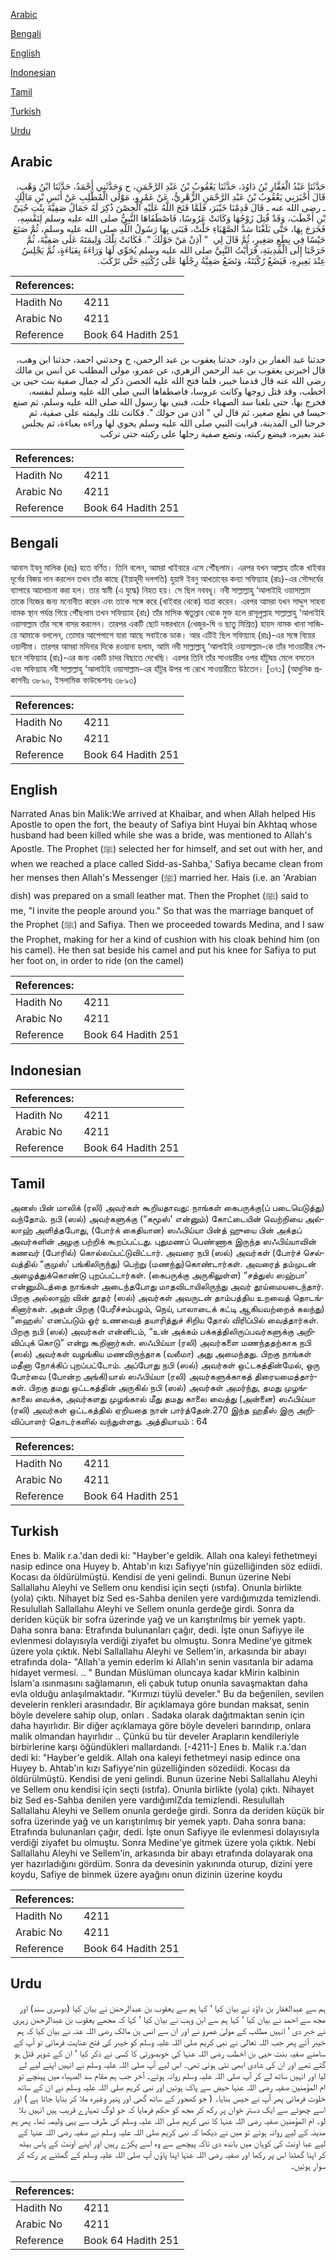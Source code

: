 [Arabic](#arabic)

[Bengali](#bengali)

[English](#english)

[Indonesian](#indonesian)

[Tamil](#tamil)

[Turkish](#turkish)

[Urdu](#urdu)

## Arabic


<div dir="rtl" lang="ar" style={{fontSize:'larger',backgroundColor:'#f8f9fa',padding:20}}>
حَدَّثَنَا عَبْدُ الْغَفَّارِ بْنُ دَاوُدَ، حَدَّثَنَا يَعْقُوبُ بْنُ عَبْدِ الرَّحْمَنِ، ح وَحَدَّثَنِي أَحْمَدُ، حَدَّثَنَا ابْنُ وَهْبٍ، قَالَ أَخْبَرَنِي يَعْقُوبُ بْنُ عَبْدِ الرَّحْمَنِ الزُّهْرِيُّ، عَنْ عَمْرٍو، مَوْلَى الْمُطَّلِبِ عَنْ أَنَسِ بْنِ مَالِكٍ ـ رضى الله عنه ـ قَالَ قَدِمْنَا خَيْبَرَ، فَلَمَّا فَتَحَ اللَّهُ عَلَيْهِ الْحِصْنَ ذُكِرَ لَهُ جَمَالُ صَفِيَّةَ بِنْتِ حُيَىِّ بْنِ أَخْطَبَ، وَقَدْ قُتِلَ زَوْجُهَا وَكَانَتْ عَرُوسًا، فَاصْطَفَاهَا النَّبِيُّ صلى الله عليه وسلم لِنَفْسِهِ، فَخَرَجَ بِهَا، حَتَّى بَلَغْنَا سَدَّ الصَّهْبَاءِ حَلَّتْ، فَبَنَى بِهَا رَسُولُ اللَّهِ صلى الله عليه وسلم، ثُمَّ صَنَعَ حَيْسًا فِي نِطَعٍ صَغِيرٍ، ثُمَّ قَالَ لِي ‏ "‏ آذِنْ مَنْ حَوْلَكَ ‏"‏‏.‏ فَكَانَتْ تِلْكَ وَلِيمَتَهُ عَلَى صَفِيَّةَ، ثُمَّ خَرَجْنَا إِلَى الْمَدِينَةِ، فَرَأَيْتُ النَّبِيَّ صلى الله عليه وسلم يُحَوِّي لَهَا وَرَاءَهُ بِعَبَاءَةٍ، ثُمَّ يَجْلِسُ عِنْدَ بَعِيرِهِ، فَيَضَعُ رُكْبَتَهُ، وَتَضَعُ صَفِيَّةُ رِجْلَهَا عَلَى رُكْبَتِهِ حَتَّى تَرْكَبَ‏.‏
</div>
<div style={{backgroundColor:'#f8f9fa',padding:20, marginBottom: 10}}><table> <thead> <tr> <th>References:</th> <th></th> </tr> </thead> <tbody><tr><td>Hadith No</td><td>4211</td></tr><tr><td>Arabic No</td><td>4211</td></tr><tr><td>Reference</td><td>Book 64 Hadith 251</td></tr></tbody></table></div>


<div dir="rtl" lang="ar" style={{fontSize:'larger',backgroundColor:'#f8f9fa',padding:20}}>
حدثنا عبد الغفار بن داود، حدثنا يعقوب بن عبد الرحمن، ح وحدثني احمد، حدثنا ابن وهب، قال اخبرني يعقوب بن عبد الرحمن الزهري، عن عمرو، مولى المطلب عن انس بن مالك رضى الله عنه قال قدمنا خيبر، فلما فتح الله عليه الحصن ذكر له جمال صفية بنت حيى بن اخطب، وقد قتل زوجها وكانت عروسا، فاصطفاها النبي صلى الله عليه وسلم لنفسه، فخرج بها، حتى بلغنا سد الصهباء حلت، فبنى بها رسول الله صلى الله عليه وسلم، ثم صنع حيسا في نطع صغير، ثم قال لي " اذن من حولك ". فكانت تلك وليمته على صفية، ثم خرجنا الى المدينة، فرايت النبي صلى الله عليه وسلم يحوي لها وراءه بعباءة، ثم يجلس عند بعيره، فيضع ركبته، وتضع صفية رجلها على ركبته حتى تركب
</div>
<div style={{backgroundColor:'#f8f9fa',padding:20, marginBottom: 10}}><table> <thead> <tr> <th>References:</th> <th></th> </tr> </thead> <tbody><tr><td>Hadith No</td><td>4211</td></tr><tr><td>Arabic No</td><td>4211</td></tr><tr><td>Reference</td><td>Book 64 Hadith 251</td></tr></tbody></table></div>

## Bengali


<div dir="ltr" lang="bn" style={{fontSize:'larger',backgroundColor:'#f8f9fa',padding:20}}>
আনাস ইবনু মালিক (রাঃ) হতে বর্ণিত। তিনি বলেন, আমরা খাইবারে এসে পৌঁছলাম। এরপর যখন আল্লাহ তাঁকে খাইবার দূর্গের বিজয় দান করলেন তখন তাঁর কাছে (ইয়াহূদী দলপতি) হুয়াঈ ইবনু আখতাবের কন্যা সফিয়্যাহ (রাঃ)-এর সৌন্দর্যের ব্যাপারে আলোচনা করা হল। তার স্বামী (এ যুদ্ধে) নিহত হয়। সে ছিল নববধূ। নবী সাল্লাল্লাহু ‘আলাইহি ওয়াসাল্লাম তাকে নিজের জন্য মনোনীত করেন এবং তাকে সঙ্গে করে (খাইবার থেকে) যাত্রা করেন। এরপর আমরা যখন সাদ্দুস সাহবা নামক স্থান পর্যন্ত গিয়ে পৌঁছলাম তখন সফিয়্যাহ (রাঃ) তাঁর মাসিক ঋতুস্রাব থেকে মুক্ত হলে রাসূলুল্লাহ সাল্লাল্লাহু ‘আলাইহি ওয়াসাল্লাম তাঁর সঙ্গে বাসর করলেন। তারপর একটি ছোট দস্তরখানে (খেজুর-ঘি ও ছাতু মিশ্রিত) হায়স নামক খানা সাজিয়ে আমাকে বললেন, তোমার আশেপাশে যারা আছে সবাইকে ডাক। আর এটিই ছিল সফিয়্যাহ (রাঃ)-এর সঙ্গে বিয়ের ওয়ালীমা। তারপর আমরা মদিনার দিকে রওয়ানা হলাম, আমি নবী সাল্লাল্লাহু ‘আলাইহি ওয়াসাল্লাম-কে তাঁর সাওয়ারীর পেছনে সফিয়্যাহ (রাঃ)-এর জন্য একটি চাদর বিছাতে দেখেছি। এরপর তিনি তাঁর সাওয়ারীর ওপর হাঁটুদ্বয় মেলে বসতেন এবং সফিয়্যাহ নবী সাল্লাল্লাহু ‘আলাইহি ওয়াসাল্লাম-এর হাঁটুর উপর পা রেখে সাওয়ারীতে উঠতেন। [৩৭১] (আধুনিক প্রকাশনীঃ ৩৮৯০, ইসলামিক ফাউন্ডেশনঃ ৩৮৯৩)
</div>
<div style={{backgroundColor:'#f8f9fa',padding:20, marginBottom: 10}}><table> <thead> <tr> <th>References:</th> <th></th> </tr> </thead> <tbody><tr><td>Hadith No</td><td>4211</td></tr><tr><td>Arabic No</td><td>4211</td></tr><tr><td>Reference</td><td>Book 64 Hadith 251</td></tr></tbody></table></div>

## English


<div dir="ltr" lang="en" style={{fontSize:'larger',backgroundColor:'#f8f9fa',padding:20}}>
Narrated Anas bin Malik:We arrived at Khaibar, and when Allah helped His Apostle to open the fort, the beauty of Safiya bint Huyai bin Akhtaq whose husband had been killed while she was a bride, was mentioned to Allah's Apostle. The Prophet (ﷺ) selected her for himself, and set out with her, and when we reached a place called Sidd-as-Sahba,' Safiya became clean from her menses then Allah's Messenger (ﷺ) married her. Hais (i.e. an 'Arabian dish) was prepared on a small leather mat. Then the Prophet (ﷺ) said to me, "I invite the people around you." So that was the marriage banquet of the Prophet (ﷺ) and Safiya. Then we proceeded towards Medina, and I saw the Prophet, making for her a kind of cushion with his cloak behind him (on his camel). He then sat beside his camel and put his knee for Safiya to put her foot on, in order to ride (on the camel)
</div>
<div style={{backgroundColor:'#f8f9fa',padding:20, marginBottom: 10}}><table> <thead> <tr> <th>References:</th> <th></th> </tr> </thead> <tbody><tr><td>Hadith No</td><td>4211</td></tr><tr><td>Arabic No</td><td>4211</td></tr><tr><td>Reference</td><td>Book 64 Hadith 251</td></tr></tbody></table></div>

## Indonesian


<div dir="ltr" lang="id" style={{fontSize:'larger',backgroundColor:'#f8f9fa',padding:20}}>

</div>
<div style={{backgroundColor:'#f8f9fa',padding:20, marginBottom: 10}}><table> <thead> <tr> <th>References:</th> <th></th> </tr> </thead> <tbody><tr><td>Hadith No</td><td>4211</td></tr><tr><td>Arabic No</td><td>4211</td></tr><tr><td>Reference</td><td>Book 64 Hadith 251</td></tr></tbody></table></div>

## Tamil


<div dir="ltr" lang="ta" style={{fontSize:'larger',backgroundColor:'#f8f9fa',padding:20}}>
அனஸ் பின் மாலிக் (ரலி) அவர்கள் கூறியதாவது: நாங்கள் கைபருக்கு(ப் படையெடுத்து) வந்தோம். நபி (ஸல்) அவர்களுக்கு (“கமூஸ்' என்னும்) கோட்டையின் வெற்றியை அல்லாஹ் அளித்தபோது, (போர்க் கைதியான) ஸஃபிய்யா பின்த் ஹுயை பின் அக்தப் அவர்களின் அழகு பற்றிக் கூறப்பட்டது. புதுமணப் பெண்ணாக இருந்த ஸஃபிய்யாவின் கணவர் (போரில்) கொல்லப்பட்டுவிட்டார். அவரை நபி (ஸல்) அவர்கள் (போர்ச் செல்வத்தில் “குமுஸ்' பங்கிலிருந்து) பெற்று (மணந்து)கொண்டார்கள். அவரைத் தம்முடன் அழைத்துக்கொண்டு புறப்பட்டார்கள். (கைபருக்கு அருகிலுள்ள) “சத்துஸ் ஸஹ்பா' என்னுமிடத்தை நாங்கள் அடைந்தபோது மாதவிடாயிலிருந்து அவர் தூய்மையடைந்தார். பிறகு அல்லாஹ் வின் தூதர் (ஸல்) அவர்கள் அவருடன் தாம்பத்திய உறவைத் தொடங்கினார்கள். அதன் பிறகு (பேரீச்சம்பழம், நெய், பாலாடைக் கட்டி ஆகியவற்றைக் கலந்து) “ஹைஸ்' எனப்படும் ஓர் உணவைத் தயாரித்துச் சிறிய தோல் விரிப்பில் வைத்தார்கள். பிறகு நபி (ஸல்) அவர்கள் என்னிடம், “உன் அக்கம் பக்கத்திலிருப்பவர்களுக்கு அறிவிப்புக் கொடு” என்று கூறினார்கள். ஸஃபிய்யா (ரலி) அவர்களை மணந்ததற்காக நபி (ஸல்) அவர்கள் வழங்கிய மணவிருந்தாக (வலீமா) அது அமைந்தது. பிறகு நாங்கள் மதீனா நோக்கிப் புறப்பட்டோம். அப்போது நபி (ஸல்) அவர்கள் ஒட்டகத்தின்மேல், ஒரு போர்வை (போன்ற அங்கி)யால் ஸஃபிய்யா (ரலி) அவர்களுக்காகத் திரையமைத்தார்கள். பிறகு தமது ஒட்டகத்தின் அருகில் நபி (ஸல்) அவர்கள் அமர்ந்து, தமது முழங்காலை வைக்க, அவர்களது முழங்கால் மீது தமது காலை வைத்து (அன்னை) ஸஃபிய்யா (ரலி) அவர்கள் ஒட்டகத்தில் ஏறியதை நான் பார்த்தேன்.270 இந்த ஹதீஸ் இரு அறிவிப்பாளர் தொடர்களில் வந்துள்ளது. அத்தியாயம் : 64
</div>
<div style={{backgroundColor:'#f8f9fa',padding:20, marginBottom: 10}}><table> <thead> <tr> <th>References:</th> <th></th> </tr> </thead> <tbody><tr><td>Hadith No</td><td>4211</td></tr><tr><td>Arabic No</td><td>4211</td></tr><tr><td>Reference</td><td>Book 64 Hadith 251</td></tr></tbody></table></div>

## Turkish


<div dir="ltr" lang="tr" style={{fontSize:'larger',backgroundColor:'#f8f9fa',padding:20}}>
Enes b. Malik r.a.'dan dedi ki: "Hayber'e geldik. Allah ona kaleyi fethetmeyi nasip edince ona Huyey b. Ahtab'ın kızı Safiyye'nin güzelliğinden söz ediidi. Kocası da öldürülmüştü. Kendisi de yeni gelindi. Bunun üzerine Nebi Sallallahu Aleyhi ve Sellem onu kendisi için seçti (ıstıfa). Onunla birlikte (yola) çıktı. Nihayet biz Sed es-Sahba denilen yere vardığımızda temizlendi. Resulullah Sallallahu Aleyhi ve Sellem onunla gerdeğe girdi. Sonra da deriden küçük bir sofra üzerinde yağ ve un karıştırılmış bir yemek yaptı. Daha sonra bana: Etrafında bulunanları çağır, dedi. İşte onun Safiyye ile evlenmesi dolayısıyla verdiği ziyafet bu olmuştu. Sonra Medine'ye gitmek üzere yola çıktık. Nebi Sallallahu Aleyhi ve Sellem'in, arkasında bir abayı etrafında dola- "Allah'a yemin ederim ki Allah'ın senin vasıtanla bir adama hidayet vermesi. .. " Bundan Müslüman oluncaya kadar kMirin kalbinin İslam'a ısınmasını sağlamanın, eli çabuk tutup onunla savaşmaktan daha evla olduğu anlaşılmaktadır. "Kırmızı tüylü develer." Bu da beğenilen, sevilen develerin renkleri arasındadır. Bir açıklamaya göre bundan maksat, senin böyle develere sahip olup, onları . Sadaka olarak dağıtmaktan senin için daha hayırlıdır. Bir diğer açıklamaya göre böyle develeri barındırıp, onlara malik olmandan hayırlıdır .. Çünkü bu tür develer Arapların kendileriyle birbirlerine karşı öğündükleri mallardandı. [-4211-] Enes b. Malik r.a.'dan dedi ki: "Hayber'e geldik. Allah ona kaleyi fethetmeyi nasip edince ona Huyey b. Ahtab'ın kızı Safiyye'nin güzelliğinden sözediidi. Kocası da öldürülmüştü. Kendisi de yeni gelindi. Bunun üzerine Nebi Sallallahu Aleyhi ve Sellem onu kendisi için seçti (ıstıfa). Onunla birlikte (yola) çıktı. Nihayet biz Sed es-Sahba denilen yere vardığımlZda temizlendi. Resulullah Sallallahu Aleyhi ve Sellem onunla gerdeğe girdi. Sonra da deriden küçük bir sofra üzerinde yağ ve un karıştırılmış bir yemek yaptı. Daha sonra bana: Etrafında bulunanları çağır, dedi. İşte onun Safiyye ile evlenmesi dolayısıyla verdiği ziyafet bu olmuştu. Sonra Medine'ye gitmek üzere yola çıktık. Nebi Sallallahu Aleyhi ve Sellem'in, arkasında bir abayı etrafında dolayarak ona yer hazırladığını gördüm. Sonra da devesinin yakınında oturup, dizini yere koydu, Safiye de binmek üzere ayağını onun dizinin üzerine koydu
</div>
<div style={{backgroundColor:'#f8f9fa',padding:20, marginBottom: 10}}><table> <thead> <tr> <th>References:</th> <th></th> </tr> </thead> <tbody><tr><td>Hadith No</td><td>4211</td></tr><tr><td>Arabic No</td><td>4211</td></tr><tr><td>Reference</td><td>Book 64 Hadith 251</td></tr></tbody></table></div>

## Urdu


<div dir="rtl" lang="ur" style={{fontSize:'larger',backgroundColor:'#f8f9fa',padding:20}}>
ہم سے عبدالغفار بن داؤد نے بیان کیا ‘ کہا ہم سے یعقوب بن عبدالرحمٰن نے بیان کیا (دوسری سند) اور مجھ سے احمد نے بیان کیا ‘ کہا ہم سے ابن وہب نے بیان کیا ‘ کہا کہ مجھے یعقوب بن عبدالرحمٰن زہری نے خبر دی ‘ انہیں مطلب کے مولیٰ عمرو نے اور ان سے انس بن مالک رضی اللہ عنہ نے بیان کیا کہ ہم خیبر آئے پھر جب اللہ تعالیٰ نے نبی کریم صلی اللہ علیہ وسلم کو خیبر کی فتح عنایت فرمائی تو آپ کے سامنے صفیہ بنت حیی بن اخطب رضی اللہ عنہا کی خوبصورتی کا کسی نے ذکر کیا ‘ ان کے شوہر قتل ہو گئے تھے اور ان کی شادی ابھی نئی ہوئی تھی۔ اس لیے آپ صلی اللہ علیہ وسلم نے انہیں اپنے لیے لے لیا اور انہیں ساتھ لے کر آپ صلی اللہ علیہ وسلم روانہ ہوئے۔ آخر جب ہم مقام سد الصہباء میں پہنچے تو ام المؤمنین صفیہ رضی اللہ عنہا حیض سے پاک ہوئیں اور نبی کریم صلی اللہ علیہ وسلم نے ان کے ساتھ خلوت فرمائی پھر آپ نے حیس بنایا۔ ( جو کھجور کے ساتھ گھی اور پنیر وغیرہ ملا کر بنایا جاتا ہے ) اور اسے چھوٹے سے ایک دستر خوان پر رکھ کر مجھ کو حکم فرمایا کہ جو لوگ تمہارے قریب ہیں انہیں بلا لو۔ ام المؤمنین صفیہ رضی اللہ عنہا کا نبی کریم صلی اللہ علیہ وسلم کی طرف سے یہی ولیمہ تھا۔ پھر ہم مدینہ کے لیے روانہ ہوئے تو میں نے دیکھا کہ نبی کریم صلی اللہ علیہ وسلم نے صفیہ رضی اللہ عنہا کے لیے عبا اونٹ کی کوہان میں باندھ دی تاکہ پیچھے سے وہ اسے پکڑے رہیں اور اپنے اونٹ کے پاس بیٹھ کر اپنا گھٹنا اس پر رکھا اور صفیہ رضی اللہ عنہا اپنا پاؤں آپ صلی اللہ علیہ وسلم کے گھٹنے پر رکھ کر سوار ہوئیں۔
</div>
<div style={{backgroundColor:'#f8f9fa',padding:20, marginBottom: 10}}><table> <thead> <tr> <th>References:</th> <th></th> </tr> </thead> <tbody><tr><td>Hadith No</td><td>4211</td></tr><tr><td>Arabic No</td><td>4211</td></tr><tr><td>Reference</td><td>Book 64 Hadith 251</td></tr></tbody></table></div>